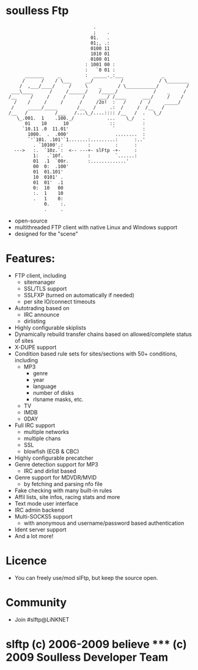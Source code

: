 # soulless Ftp

```
                                .
                                ;    .
                               01.   .
                               01;, .:
                               0100 11
                               1010 01
                               0100 01
                             : 1001 00 :
                             :   `0 01 :
       _______     _         :  _____._:___              _
      /      /    / \___     __/          /             / \________
     /  ,___/____/     /     \    _      / \___________/          /
  ___\____      /     /______/    /_____/             /    _     /
 /__     /     /     /      /     ___/ /____      ___/     /    /
   /    /     /     /      /     /2o!  :   /     /  /     _____/
  /     _____/_____       /__   /     .:  /     /  /__   /
 /__   /          /___   /...\_/....:::: /__   /  .   \_/
    \_.001.  1    .100._/            ...    \_/   .
       01    10      10               ::          :
      `10.11 .0  11.01'                `          :
        1000.  .  .000'                 ........  :
        `'`101. .101'`1.......:.........:      :..'
          . `10100'.:         :         :      :
   --->   :.  `10z.`:  <-- ---+- slFtp -+-     :
          1:   .`10f.         :         `......:
          01  .1  `00r.       :.............'
          00  0:  .100'
          01  01.101'
          10  0101' .
          01  01'  .1
          0:  10   00
          :.  1    10
          .   1    0:
              0.    :.
              .     .
```

* open-source
* multithreaded FTP client with native Linux and Windows support
* designed for the "scene"

# Features:
- FTP client, including
    * sitemanager
    * SSL/TLS support
    * SSLFXP (turned on automatically if needed)
    * per site IO/connect timeouts
- Autotrading based on
    * IRC announce
    * dirlisting
- Highly configurable skiplists
- Dynamically rebuild transfer chains based on allowed/complete status of sites
- X-DUPE support
- Condition based rule sets for sites/sections with 50+ conditions, including
    + MP3
        * genre
        * year
        * language
        * number of disks
        * rlsname masks, etc.
    + TV
    + IMDB
    + 0DAY
- Full IRC support 
    * multiple networks
    * multiple chans
    * SSL
    * blowfish (ECB & CBC)
- Highly configurable precatcher
- Genre detection support for MP3
    * IRC and dirlist based
- Genre support for MDVDR/MVID
    * by fetching and parsing nfo file
- Fake checking with many built-in rules
- Affil lists, site infos, racing stats and more
- Text mode user interface
- IRC admin backend
- Multi-SOCKS5 support
    * with anonymous and username/password based authentication
- Ident server support
- And a lot more!

# Licence
* You can freely use/mod slFtp, but keep the source open.

# Community
* Join #slftp@LiNKNET

# slftp (c) 2006-2009 believe *** (c) 2009 Soulless Developer Team
